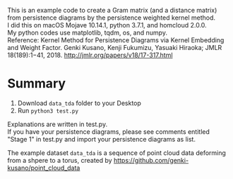 This is an example code to create a Gram matrix (and a distance matrix) from persistence diagrams by the persistence weighted kernel method.<br>
I did this on macOS Mojave 10.14.1, python 3.7.1, and homcloud 2.0.0.<br>
My python codes use matplotlib, tqdm, os, and numpy.<br>
Reference: Kernel Method for Persistence Diagrams via Kernel Embedding and Weight Factor.
Genki Kusano, Kenji Fukumizu, Yasuaki Hiraoka; JMLR 18(189):1−41, 2018. http://jmlr.org/papers/v18/17-317.html

# Summary
1. Download `data_tda` folder to your Desktop
2. Run `python3 test.py`

Explanations are written in test.py.<br>
If you have your persistence diagrams, please see comments entitled "Stage 1" in test.py and import your persistence diagrams as list.

The example dataset `data_tda` is a sequence of point cloud data deforming from a shpere to a torus, created by https://github.com/genki-kusano/point_cloud_data 
